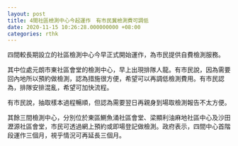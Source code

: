 ```yaml
---
layout: post
title: 4間社區檢測中心今起運作　有市民冀檢測費可調低　
date: 2020-11-15 10:26:28.000000000 +08:00
categories: rthk
---
```


四間較長期設立的社區檢測中心今早正式開始運作，為市民提供自費檢測服務。

其中位處元朗市東社區會堂的檢測中心，早上出現排隊人龍。有市民說，因為需要回內地所以預約做檢測，認為措施很方便，希望可以再調低檢測費用。有市民認為，排隊安排混亂，希望可加快流程。

有市民說，抽取樣本過程暢順，但認為需要翌日再親身到場取檢測報告不太方便。

其餘三間檢測中心，分別位於東區鰂魚涌社區會堂、梁顯利油麻地社區中心及沙田瀝源社區會堂，市民可透過網上預約或即場登記做檢測。政府表示，四間中心首階段運作三個月，視乎情況可再延長三個月。
